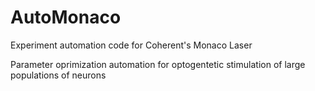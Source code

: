 # AutoMonaco
Experiment automation code for Coherent's Monaco Laser


Parameter oprimization automation for optogentetic stimulation of large populations of neurons
